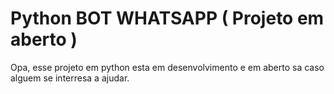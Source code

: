 # Python BOT WHATSAPP ( Projeto em aberto )

Opa, esse projeto em python esta em desenvolvimento e em aberto sa caso alguem se interresa a ajudar.

##

